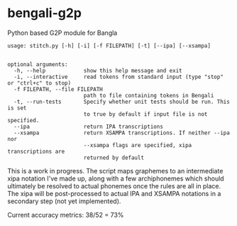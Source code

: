 # bengali-g2p
Python based G2P module for Bangla

```
usage: stitch.py [-h] [-i] [-f FILEPATH] [-t] [--ipa] [--xsampa]


optional arguments:
  -h, --help            show this help message and exit
  -i, --interactive     read tokens from standard input (type "stop" or "ctrl+c" to stop)
  -f FILEPATH, --file FILEPATH
                        path to file containing tokens in Bengali
  -t, --run-tests       Specify whether unit tests should be run. This is set
                        to true by default if input file is not specified.
  --ipa                 return IPA transcriptions
  --xsampa              return XSAMPA transcriptions. If neither --ipa nor
                        --xsampa flags are specified, xipa transcriptions are
                        returned by default
```

This is a work in progress. The script maps graphemes to an intermediate xipa notation 
I've made up, along with a few archiphonemes which should ultimately be resolved to 
actual phonemes once the rules are all in place. The xipa will be post-processed to actual IPA
and XSAMPA notations in a secondary step (not yet implemented).



Current accuracy metrics: 38/52 = 73% 